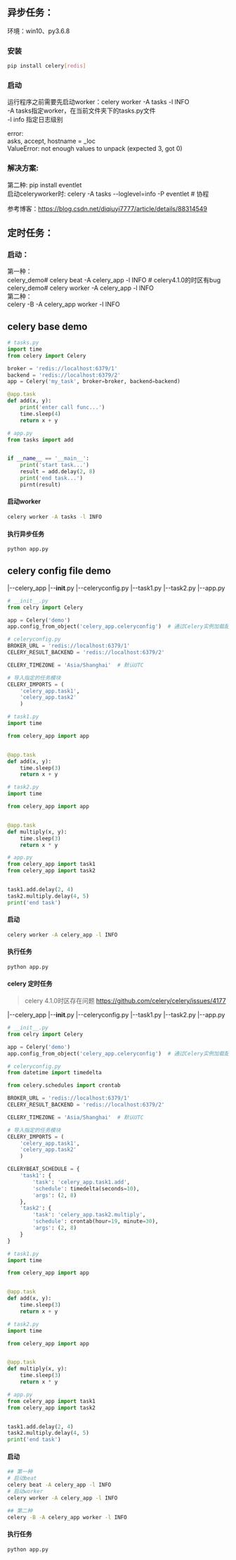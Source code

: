 ## 异步任务：
环境：win10、py3.6.8

### 安装
```sh
pip install celery[redis]
```

### 启动
运行程序之前需要先启动worker：celery worker -A tasks -l INFO  
-A tasks指定worker，在当前文件夹下的tasks.py文件  
-l info 指定日志级别  

error:  
asks, accept, hostname = _loc  
ValueError: not enough values to unpack (expected 3, got 0)  
### 解决方案:  
第二种: pip install eventlet  
启动celeryworker时: celery -A tasks --loglevel=info -P eventlet  # 协程  

参考博客：https://blog.csdn.net/diqiuyi7777/article/details/88314549  


## 定时任务：
### 启动：
第一种：  
celery_demo# celery beat -A celery_app -l INFO   # celery4.1.0的时区有bug  
celery_demo# celery worker -A celery_app -l INFO  
第二种：  
celery -B -A celery_app worker -l INFO  


## celery base demo

```py
# tasks.py
import time
from celery import Celery

broker = 'redis://localhost:6379/1'
backend = 'redis://localhost:6379/2'
app = Celery('my_task', broker=broker, backend=backend)

@app.task
def add(x, y):
	print('enter call func...')
	time.sleep(4)
	return x + y

```

```py
# app.py
from tasks import add


if __name__ == '__main__':
	print('start task...')
	result = add.delay(2, 8)
	print('end task...')
	pirnt(result)
```
#### 启动worker
```sh
celery worker -A tasks -l INFO
```

#### 执行异步任务
```sh
python app.py
```


## celery config file demo

|--celery_app
   |--__init__.py
   |--celeryconfig.py
   |--task1.py
   |--task2.py
|--app.py

```py
# __init__.py
from celry import Celery

app = Celery('demo')
app.config_from_object('celery_app.celeryconfig')  # 通过Celery实例加载配置文件

```

```py
# celeryconfig.py
BROKER_URL = 'redis://localhost:6379/1'
CELERY_RESULT_BACKEND = 'redis://localhost:6379/2'

CELERY_TIMEZONE = 'Asia/Shanghai'  # 默认UTC

# 导入指定的任务模块
CELERY_IMPORTS = (
	'celery_app.task1',
	'celery_app.task2'
	)

```

```py
# task1.py
import time

from celery_app import app


@app.task
def add(x, y):
	time.sleep(3)
	return x + y

```

```py
# task2.py
import time

from celery_app import app


@app.task
def multiply(x, y):
	time.sleep(3)
	return x * y

```


```py
# app.py
from celery_app import task1
from celery_app import task2


task1.add.delay(2, 4)
task2.multiply.delay(4, 5)
print('end task')

```

#### 启动
```sh
celery worker -A celery_app -l INFO
```

#### 执行任务
```sh
python app.py
```


#### celery 定时任务
>celery 4.1.0时区存在问题
https://github.com/celery/celery/issues/4177

|--celery_app
   |--__init__.py
   |--celeryconfig.py
   |--task1.py
   |--task2.py
|--app.py

```py
# __init__.py
from celry import Celery

app = Celery('demo')
app.config_from_object('celery_app.celeryconfig')  # 通过Celery实例加载配置文件

```

```py
# celeryconfig.py
from datetime import timedelta

from celery.schedules import crontab

BROKER_URL = 'redis://localhost:6379/1'
CELERY_RESULT_BACKEND = 'redis://localhost:6379/2'

CELERY_TIMEZONE = 'Asia/Shanghai'  # 默认UTC

# 导入指定的任务模块
CELERY_IMPORTS = (
	'celery_app.task1',
	'celery_app.task2'
	)

CELERYBEAT_SCHEDULE = {
	'task1': {
		'task': 'celery_app.task1.add',
		'schedule': timedelta(seconds=10),
		'args': (2, 8)
	},
	'task2': {
		'task': 'celery_app.task2.multiply',
		'schedule': crontab(hour=19, minute=30),
		'args': (2, 8)
	}
}

```

```py
# task1.py
import time

from celery_app import app


@app.task
def add(x, y):
	time.sleep(3)
	return x + y

```

```py
# task2.py
import time

from celery_app import app


@app.task
def multiply(x, y):
	time.sleep(3)
	return x * y

```


```py
# app.py
from celery_app import task1
from celery_app import task2


task1.add.delay(2, 4)
task2.multiply.delay(4, 5)
print('end task')

```

#### 启动
```sh
## 第一种
# 启动beat
celery beat -A celery_app -l INFO
# 启动worker
celery worker -A celery_app -l INFO

## 第二种
celery -B -A celery_app worker -l INFO

```

#### 执行任务
```sh
python app.py
```




